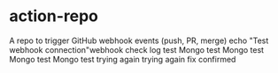 # action-repo
A repo to trigger GitHub webhook events (push, PR, merge)
echo "Test webhook connection"w e b h o o k   c h e c k  
 l o g   t e s t  
 M o n g o   t e s t  
 M o n g o   t e s t  
 M o n g o   t e s t  
 M o n g o   t e s t  
 t r y i n g   a g a i n  
 t r y i n g   a g a i n  
 f i x   c o n f i r m e d  
 
